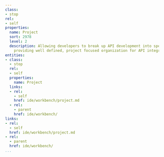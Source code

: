 ```yaml
---
class:
- stop
rel:
- self
properties:
  name: Project
  sort: 2978
  level: 2
  description: Allowing developers to break up API development into specific projects,
    providing well defined, project focused organization for API integration.
entities:
- class:
  - stop
  rel:
  - self
  properties:
    name: Project
  links:
  - rel:
    - self
    href: ide/workbench/project.md
  - rel:
    - parent
    href: ide/workbench/
links:
- rel:
  - self
  href: ide/workbench/project.md
- rel:
  - parent
  href: ide/workbench/
...
```

